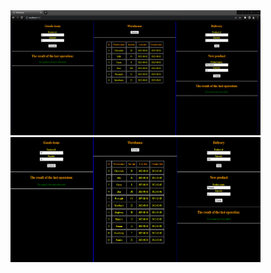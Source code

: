 <img src='https://github.com/Biniobiniasty/Werehouse-REST-API/blob/master/Screenshots/2.png' width="400" height="200" />
<img src='https://github.com/Biniobiniasty/Werehouse-REST-API/blob/master/Screenshots/3.png' width="400" height="200" />
